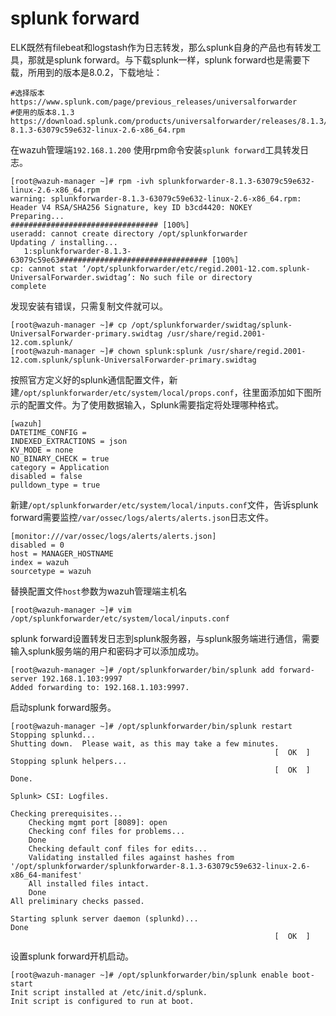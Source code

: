 # splunk forward

ELK既然有filebeat和logstash作为日志转发，那么splunk自身的产品也有转发工具，那就是splunk forward。与下载splunk一样，splunk forward也是需要下载，所用到的版本是8.0.2，下载地址：

```text
#选择版本
https://www.splunk.com/page/previous_releases/universalforwarder
#使用的版本8.1.3
https://download.splunk.com/products/universalforwarder/releases/8.1.3/linux/splunkforwarder-8.1.3-63079c59e632-linux-2.6-x86_64.rpm
```

在wazuh管理端`192.168.1.200`  使用rpm命令安装`splunk forward`工具转发日志。

```text
[root@wazuh-manager ~]# rpm -ivh splunkforwarder-8.1.3-63079c59e632-linux-2.6-x86_64.rpm 
warning: splunkforwarder-8.1.3-63079c59e632-linux-2.6-x86_64.rpm: Header V4 RSA/SHA256 Signature, key ID b3cd4420: NOKEY
Preparing...                          ################################# [100%]
useradd: cannot create directory /opt/splunkforwarder
Updating / installing...
   1:splunkforwarder-8.1.3-63079c59e63################################# [100%]
cp: cannot stat ‘/opt/splunkforwarder/etc/regid.2001-12.com.splunk-UniversalForwarder.swidtag’: No such file or directory
complete
```

发现安装有错误，只需复制文件就可以。

```text
[root@wazuh-manager ~]# cp /opt/splunkforwarder/swidtag/splunk-UniversalForwarder-primary.swidtag /usr/share/regid.2001-12.com.splunk/
[root@wazuh-manager ~]# chown splunk:splunk /usr/share/regid.2001-12.com.splunk/splunk-UniversalForwarder-primary.swidtag 
```

按照官方定义好的splunk通信配置文件，新建`/opt/splunkforwarder/etc/system/local/props.conf`，往里面添加如下图所示的配置文件。为了使用数据输入，Splunk需要指定将处理哪种格式。

```text
[wazuh]
DATETIME_CONFIG =
INDEXED_EXTRACTIONS = json
KV_MODE = none
NO_BINARY_CHECK = true
category = Application
disabled = false
pulldown_type = true
```

新建`/opt/splunkforwarder/etc/system/local/inputs.conf`文件，告诉splunk forward需要监控`/var/ossec/logs/alerts/alerts.json`日志文件。

```text
[monitor:///var/ossec/logs/alerts/alerts.json]
disabled = 0
host = MANAGER_HOSTNAME
index = wazuh
sourcetype = wazuh
```

替换配置文件`host`参数为wazuh管理端主机名

```text
[root@wazuh-manager ~]# vim /opt/splunkforwarder/etc/system/local/inputs.conf
```

splunk forward设置转发日志到splunk服务器，与splunk服务端进行通信，需要输入splunk服务端的用户和密码才可以添加成功。

```text
[root@wazuh-manager ~]# /opt/splunkforwarder/bin/splunk add forward-server 192.168.1.103:9997
Added forwarding to: 192.168.1.103:9997.
```

启动splunk forward服务。

```text
[root@wazuh-manager ~]# /opt/splunkforwarder/bin/splunk restart
Stopping splunkd...
Shutting down.  Please wait, as this may take a few minutes.
                                                           [  OK  ]
Stopping splunk helpers...
                                                           [  OK  ]
Done.

Splunk> CSI: Logfiles.

Checking prerequisites...
	Checking mgmt port [8089]: open
	Checking conf files for problems...
	Done
	Checking default conf files for edits...
	Validating installed files against hashes from '/opt/splunkforwarder/splunkforwarder-8.1.3-63079c59e632-linux-2.6-x86_64-manifest'
	All installed files intact.
	Done
All preliminary checks passed.

Starting splunk server daemon (splunkd)...  
Done
                                                           [  OK  ]
```

设置splunk forward开机启动。

```text
[root@wazuh-manager ~]# /opt/splunkforwarder/bin/splunk enable boot-start
Init script installed at /etc/init.d/splunk.
Init script is configured to run at boot.
```

